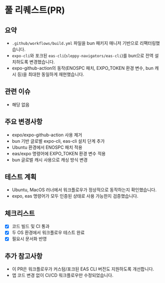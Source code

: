 # 풀 리퀘스트(PR)

## 요약

- `.github/workflows/build.yml` 파일을 bun 패키지 매니저 기반으로 리팩터링했습니다.
- `expo-cli`와 포크된 `eas-cli`(`sleppy-navigators/eas-cli`)를 bun으로 전역 설치하도록 변경했습니다.
- expo-github-action의 동작(ENOSPC 패치, EXPO_TOKEN 환경 변수, bun 캐시 등)을 최대한 동일하게 재현했습니다.

## 관련 이슈

- 해당 없음

## 주요 변경사항

- expo/expo-github-action 사용 제거
- bun 기반 글로벌 expo-cli, eas-cli 설치 단계 추가
- Ubuntu 환경에서 ENOSPC 패치 적용
- eas/expo 명령어에 EXPO_TOKEN 환경 변수 적용
- bun 글로벌 캐시 사용으로 캐싱 방식 변경

## 테스트 계획

- Ubuntu, MacOS 러너에서 워크플로우가 정상적으로 동작하는지 확인했습니다.
- expo, eas 명령어가 모두 인증된 상태로 사용 가능한지 검증했습니다.

## 체크리스트

- [x] 코드 빌드 및 CI 통과
- [x] 두 OS 환경에서 워크플로우 테스트 완료
- [x] 필요시 문서화 반영

## 추가 참고사항

- 이 PR은 워크플로우가 커스텀/포크된 EAS CLI 버전도 지원하도록 개선합니다.
- 앱 코드 변경 없이 CI/CD 워크플로우만 수정되었습니다.
